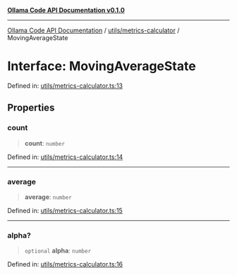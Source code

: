 [**Ollama Code API Documentation v0.1.0**](../../../README.md)

***

[Ollama Code API Documentation](../../../modules.md) / [utils/metrics-calculator](../README.md) / MovingAverageState

# Interface: MovingAverageState

Defined in: [utils/metrics-calculator.ts:13](https://github.com/erichchampion/ollama-code/blob/9aa0d3d9efbf0acb3af45aa780c9b9fb1aaf7ce0/ollama-code/src/utils/metrics-calculator.ts#L13)

## Properties

### count

> **count**: `number`

Defined in: [utils/metrics-calculator.ts:14](https://github.com/erichchampion/ollama-code/blob/9aa0d3d9efbf0acb3af45aa780c9b9fb1aaf7ce0/ollama-code/src/utils/metrics-calculator.ts#L14)

***

### average

> **average**: `number`

Defined in: [utils/metrics-calculator.ts:15](https://github.com/erichchampion/ollama-code/blob/9aa0d3d9efbf0acb3af45aa780c9b9fb1aaf7ce0/ollama-code/src/utils/metrics-calculator.ts#L15)

***

### alpha?

> `optional` **alpha**: `number`

Defined in: [utils/metrics-calculator.ts:16](https://github.com/erichchampion/ollama-code/blob/9aa0d3d9efbf0acb3af45aa780c9b9fb1aaf7ce0/ollama-code/src/utils/metrics-calculator.ts#L16)
